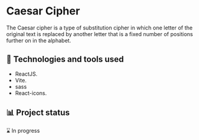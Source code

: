 # Caesar Cipher

The Caesar cipher is a type of substitution cipher in which one letter of the original text is replaced by another letter that is a fixed number of positions further on in the alphabet.

## 🚀 Technologies and tools used

- ReactJS.
- Vite.
- sass
- React-icons.

## 📊 Project status

⌛ In progress
